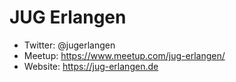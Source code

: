 # JUG Erlangen

- Twitter: @jugerlangen
- Meetup: https://www.meetup.com/jug-erlangen/
- Website: https://jug-erlangen.de